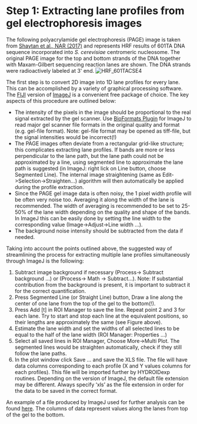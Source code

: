 # Step 1: Extracting lane profiles from gel electrophoresis images
The following polyacrylamide gel electrophoresis (PAGE) image is taken from [Shaytan et al., NAR (2017)](https://www.ncbi.nlm.nih.gov/pubmed/28934480) and represents HRF results of 601TA DNA sequence incorporated into *S. cerevisiae* centromeric nucleosome. The original PAGE image for the top and bottom strands of the DNA together with Maxam-Gilbert sequencing reaction lanes are shown. The DNA strands were radioactively labeled at 3' end.
![HRF_601TACSE4](data/gel.png)


The first step is to convert 2D image into 1D lane profiles for every lane. This can be accomplished by a variety of graphical processing software. The [FIJI](https://fiji.sc) version of [ImageJ](https://imagej.nih.gov) is a convenient free package of choice. The key aspects of this procedure are outlined below:

- The intensity of the pixels in the image should be proportional to the real signal extracted by the gel scanner. Use [BioFormats Plugin](http://www.openmicroscopy.org/site/products/bio-formats) for ImageJ  to read major gel scanner file formats in the original quality and format (e.g. gel-file format). Note: gel-file format may be opened as tiff-file, but the signal intensities would be incorrect(!)
- The PAGE images often deviate from a rectangular grid-like structure; this complicates extracting lane profiles. If bands are more or less perpendicular to the lane path, but the lane path could not be approximated by a line, using segmented line to approximate the lane path is suggested (in ImageJ: right lick on Line button, choose Segmented Line). The internal image straightening (same as Edit->Selection->Straighten...) algorithm will then automatically be applied during the profile extraction.
- Since the PAGE gel image data is often noisy, the 1 pixel width profile will be often very noise too. Averaging it along the width of the lane is recommended. The width of averaging is recommended to be set to 25-50% of the lane width depending on the quality and shape of the bands. In ImageJ this can be easily done by setting the line width to the corresponding value (Image->Adjust->Line width ...).
- The background noise intensity should be subtracted from the data if needed.

Taking into account the points outlined above, the suggested way of streamlining the process for extracting multiple lane profiles simultaneously through ImageJ is the following:

1. Subtract image background if necessary (Process-> Subtract background ...) or (Process-> Math -> Subtract...). Note: If substantial contribution from the background is present, it is important to subtract it for the correct quantification.
3. Press Segmented Line (or Straight Line) button, Draw a line along the center of one lane from the top of the gel to the bottom(!).
4. Press Add [t] in ROI Manager to save the line. Repeat point 2 and 3 for each lane. Try to start and stop each line at the equivalent positions, so their lengths are approximately the same (see Figure above).
5. Estimate the lane width and set the widths of all selected lines to be equal to the half of the lane width (ROI Manager: Properties ...)
6. Select all saved lines in ROI Manager, Choose More->Multi Plot. The segmented lines would be straighten automatically, check if they still follow the lane paths.
7. In the plot window click Save ... and save the XLS file. The file will have data columns corresponding to each profile (X and Y values columns for each profiles). This file will be imported further by HYDROIDexp routines. Depending on the version of ImageJ, the default file extension may be different. Always specify ‘xls’ as the file extension in order for the data to be saved in the correct format.

An example of a file produced by ImageJ used for further analysis can be found [here](data/lane_profiles.xls). The columns of data represent values along the lanes from top of the gel to the bottom.
